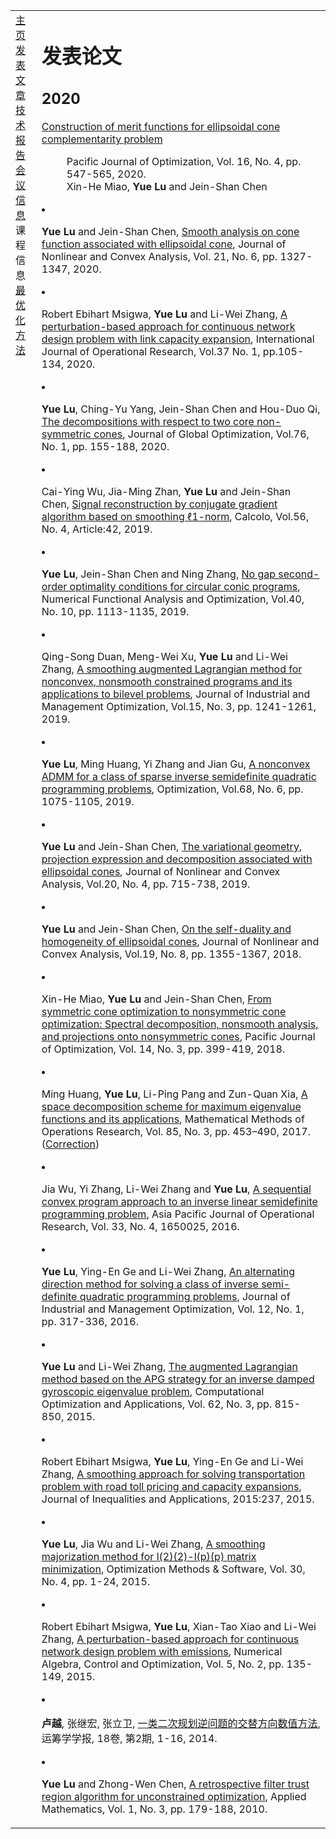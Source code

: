 <head>
<BASE href="Yue Lu" />  
<meta name="generator" content="jemdoc, see http://jemdoc.jaboc.net/" />
<meta http-equiv="Content-Type" content="text/html;charset=utf-8" />
<link rel="stylesheet" href="jemdoc.css" type="text/css" />
<link rel="stylesheet" href="boyd.css" type="text/css" />
</head>
<body>
<table summary="Table for page layout." id="tlayout">
<tr valign="top">
<td id="layout-menu">
<div class="menu-category">  </div>
<div class="menu-item"><a href="indextest.html" class="current">主    页</a></div>
<div class="menu-item"><a href="publications.html">发表文章</a></div>
<div class="menu-item"><a href="publications.html">技术报告</a></div>
<div class="menu-item"><a href="meeting.html">会议信息</a></div>
<div class="menu-category">课程信息</div>
<div class="menu-item"><a href="optimization.html">最优化方法</a></div>
</td>
<td id="layout-content">
<div id="toptitle">
<h1>发表论文</h1>
<h2>2020</h2>
<dl>
<dt><a href="http://math.ntnu.edu.tw/~jschen/Papers/Merit-ECCP-PJO.pdf">Construction of merit functions for ellipsoidal cone complementarity problem</a></dt>
<dd><p>Pacific Journal of Optimization, Vol. 16, No. 4, pp. 547-565, 2020.<br>Xin-He Miao, <strong>Yue Lu</strong> and Jein-Shan Chen</p></dd>
</dl>

  <li>
    <p><strong>Yue Lu</strong> and Jein-Shan Chen, <a href="http://math.ntnu.edu.tw/~jschen/Papers/LC2020-JNCA.pdf">Smooth analysis on cone function associated with ellipsoidal cone</a>, Journal of Nonlinear and Convex Analysis, Vol. 21, No. 6, pp. 1327-1347, 2020.</p>
  </li>
  <li>
    <p>Robert Ebihart Msigwa, <strong>Yue Lu</strong> and Li-Wei Zhang, <a href="https://www.inderscience.com/info/inarticle.php?artid=104226">A perturbation-based approach for continuous network design problem with link capacity expansion</a>, International Journal of Operational Research, Vol.37 No. 1, pp.105-134, 2020.</p>
  </li>
  <li>
    <p><strong>Yue Lu</strong>, Ching-Yu Yang, Jein-Shan Chen and Hou-Duo Qi, <a href="https://doi.org/10.1007/s10898-019-00845-3">The decompositions with respect to two core non-symmetric cones</a>, Journal of Global Optimization, Vol.76, No. 1, pp. 155-188, 2020.</p>
  </li>
  <li>
    <p>Cai-Ying Wu, Jia-Ming Zhan, <strong>Yue Lu</strong> and Jein-Shan Chen, <a href="https://doi.org/10.1007/s10092-019-0340-5">Signal reconstruction by conjugate gradient algorithm based on smoothing ℓ1-norm</a>, Calcolo, Vol.56, No. 4, Article:42, 2019.</p>
  </li>
  <li>
    <p><strong>Yue Lu</strong>, Jein-Shan Chen and Ning Zhang, <a href="https://www.tandfonline.com/doi/full/10.1080/01630563.2018.1552965">No gap second-order optimality conditions for circular conic programs</a>, Numerical Functional Analysis and Optimization, Vol.40, No. 10, pp. 1113-1135, 2019.</p>
  </li>
  <li>
    <p>Qing-Song Duan, Meng-Wei Xu, <strong>Yue Lu</strong> and Li-Wei Zhang, <a href="https://www.aimsciences.org/article/doi/10.3934/jimo.2018094">A smoothing augmented Lagrangian method for nonconvex, nonsmooth constrained programs and its applications to bilevel problems</a>, Journal of Industrial and Management Optimization, Vol.15, No. 3, pp. 1241-1261, 2019.</p>
  </li>
  <li>
    <p><strong>Yue Lu</strong>, Ming Huang, Yi Zhang and Jian Gu, <a href="https://www.tandfonline.com/doi/abs/10.1080/02331934.2019.1576663?journalCode=gopt20">A nonconvex ADMM for a class of sparse inverse semidefinite quadratic programming problems</a>, Optimization, Vol.68, No. 6, pp. 1075-1105, 2019.</p>
  </li>
  <li>
    <p><strong>Yue Lu</strong> and Jein-Shan Chen, <a href="http://www.ybook.co.jp">The variational geometry, projection expression and decomposition associated with ellipsoidal cones</a>, Journal of Nonlinear and Convex Analysis, Vol.20, No. 4, pp. 715-738, 2019.</p>
  </li>
  <li>
    <p><strong>Yue Lu</strong> and Jein-Shan Chen, <a href="http://www.ybook.co.jp/online2/jncav19-8.html">On the self-duality and homogeneity of ellipsoidal cones</a>, Journal of Nonlinear and Convex Analysis, Vol.19, No. 8, pp. 1355-1367, 2018.</p>
  </li>
  <li>
    <p>Xin-He Miao, <strong>Yue Lu</strong> and Jein-Shan Chen, <a href="http://www.ybook.co.jp">From symmetric cone optimization to nonsymmetric cone optimization: Spectral decomposition, nonsmooth analysis, and projections onto nonsymmetric cones</a>, Pacific Journal of Optimization, Vol. 14, No. 3, pp. 399-419, 2018.</p>
  </li>
  <li>
    <p>Ming Huang, <strong>Yue Lu</strong>, Li-Ping Pang and Zun-Quan Xia, <a href="https://link.springer.com/article/10.1007%2Fs00186-017-0579-z">A space decomposition scheme for maximum eigenvalue functions and its applications</a>, Mathematical Methods of Operations Research, Vol. 85, No. 3, pp. 453–490, 2017.  (<a href="https://link.springer.com/article/10.1007/s00186-017-0622-0">Correction</a>)</p>
  </li>
  <li>
    <p>Jia Wu, Yi Zhang, Li-Wei Zhang and <strong>Yue Lu</strong>, <a href="https://www.worldscientific.com/doi/abs/10.1142/S0217595916500251">A sequential convex program approach to an inverse linear semidefinite programming problem</a>, Asia Pacific Journal of Operational Research, Vol. 33, No. 4, 1650025, 2016.</p>
  </li>
  <li>
    <p><strong>Yue Lu</strong>, Ying-En Ge and Li-Wei Zhang, <a href="http://www.aimsciences.org/article/doi/10.3934/jimo.2016.12.317">An alternating direction method for solving a class of inverse semi-definite quadratic programming problems</a>, Journal of Industrial and Management Optimization, Vol. 12, No. 1, pp. 317-336, 2016.</p>
  </li>
  <li>
    <p><strong>Yue Lu</strong> and Li-Wei Zhang, <a href="https://link.springer.com/article/10.1007/s10589-015-9757-1">The augmented Lagrangian method based on the APG strategy for an inverse damped gyroscopic eigenvalue problem</a>, Computational Optimization and Applications, Vol. 62, No. 3, pp. 815-850, 2015.</p>
  </li>
  <li>
    <p>Robert Ebihart Msigwa, <strong>Yue Lu</strong>, Ying-En Ge and Li-Wei Zhang, <a href="https://link.springer.com/article/10.1186/s13660-015-0759-4">A smoothing approach for solving transportation problem with road toll pricing and capacity expansions</a>, Journal of Inequalities and Applications, 2015:237, 2015.</p>
  </li>
  <li>
    <p><strong>Yue Lu</strong>, Jia Wu and Li-Wei Zhang, <a href="https://www.tandfonline.com/doi/abs/10.1080/10556788.2014.967235">A smoothing majorization method for l(2)(2)-l(p)(p) matrix minimization</a>, Optimization Methods &amp; Software, Vol. 30, No. 4, pp. 1-24, 2015.</p>
  </li>
  <li>
    <p>Robert Ebihart Msigwa, <strong>Yue Lu</strong>, Xian-Tao Xiao and Li-Wei Zhang, <a href="http://www.aimsciences.org/article/doi/10.3934/naco.2015.5.135">A perturbation-based approach for continuous network design problem with emissions</a>, Numerical Algebra, Control and Optimization, Vol. 5, No. 2, pp. 135-149, 2015.</p>
  </li>
  <li>
    <p><strong>卢越</strong>, 张继宏, 张立卫, <a href="http://www.ort.shu.edu.cn/CN/Y2014/V18/I2/1">一类二次规划逆问题的交替方向数值方法</a>, 运筹学学报, 18卷, 第2期, 1-16, 2014.</p>
  </li>
  <li>
    <p><strong>Yue Lu</strong> and Zhong-Wen Chen, <a href="https://www.scirp.org/journal/PaperInformation.aspx?PaperID=2637">A retrospective filter trust region algorithm for unconstrained optimization</a>, Applied Mathematics, Vol. 1, No. 3, pp. 179-188, 2010.</p>
  </li>
</ol>
<div id="footer">
<div id="footer-text">
</div>
</div>
  
  
